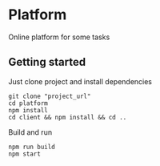 # Platform

Online platform for some tasks

## Getting started

Just clone project and install dependencies
```
git clone "project_url"
cd platform
npm install
cd client && npm install && cd ..
```

Build and run
```
npm run build
npm start
```